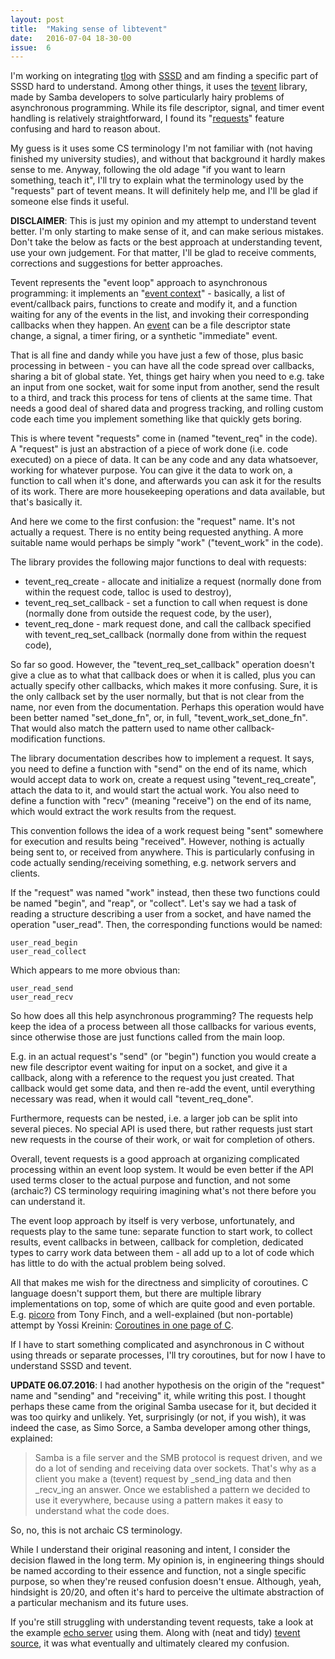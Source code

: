 ```yaml
---
layout: post
title:  "Making sense of libtevent"
date:   2016-07-04 18-30-00
issue:  6
---
```

I'm working on integrating [tlog][tlog] with [SSSD][sssd] and am finding a
specific part of SSSD hard to understand. Among other things, it uses the
[tevent][tevent] library, made by Samba developers to solve particularly hairy
problems of asynchronous programming. While its file descriptor, signal, and
timer event handling is relatively straightforward, I found its
"[requests][tevent_requests]" feature confusing and hard to reason about.

My guess is it uses some CS terminology I'm not familiar with (not having
finished my university studies), and without that background it hardly makes
sense to me. Anyway, following the old adage "if you want to learn something,
teach it", I'll try to explain what the terminology used by the "requests"
part of tevent means. It will definitely help me, and I'll be glad if someone
else finds it useful.

**DISCLAIMER**: This is just my opinion and my attempt to understand tevent
better. I'm only starting to make sense of it, and can make serious mistakes.
Don't take the below as facts or the best approach at understanding tevent,
use your own judgement. For that matter, I'll be glad to receive comments,
corrections and suggestions for better approaches.

Tevent represents the "event loop" approach to asynchronous programming: it
implements an "[event context][tevent_context]" - basically, a list of
event/callback pairs, functions to create and modify it, and a function
waiting for any of the events in the list, and invoking their corresponding
callbacks when they happen. An [event][tevent_events] can be a file descriptor
state change, a signal, a timer firing, or a synthetic "immediate" event.

That is all fine and dandy while you have just a few of those, plus basic
processing in between - you can have all the code spread over callbacks,
sharing a bit of global state. Yet, things get hairy when you need to e.g.
take an input from one socket, wait for some input from another, send the
result to a third, and track this process for tens of clients at the same
time. That needs a good deal of shared data and progress tracking, and rolling
custom code each time you implement something like that quickly gets boring.

This is where tevent "requests" come in (named "tevent_req" in the code). A
"request" is just an abstraction of a piece of work done (i.e. code executed)
on a piece of data. It can be any code and any data whatsoever, working for
whatever purpose. You can give it the data to work on, a function to call when
it's done, and afterwards you can ask it for the results of its work. There
are more housekeeping operations and data available, but that's basically it.

And here we come to the first confusion: the "request" name. It's not actually
a request. There is no entity being requested anything. A more suitable name
would perhaps be simply "work" ("tevent_work" in the code).

The library provides the following major functions to deal with requests:

* tevent_req_create - allocate and initialize a request (normally done from
  within the request code, talloc is used to destroy),
* tevent_req_set_callback - set a function to call when request is done
  (normally done from outside the request code, by the user),
* tevent_req_done - mark request done, and call the callback specified with
  tevent_req_set_callback (normally done from within the request code),

So far so good. However, the "tevent_req_set_callback" operation doesn't give
a clue as to what that callback does or when it is called, plus you can
actually specify other callbacks, which makes it more confusing. Sure, it is
the only callback set by the user normally, but that is not clear from the
name, nor even from the documentation. Perhaps this operation would have
been better named "set_done_fn", or, in full, "tevent_work_set_done_fn".
That would also match the pattern used to name other callback-modification
functions.

The library documentation describes how to implement a request. It says, you
need to define a function with "send" on the end of its name, which would
accept data to work on, create a request using "tevent_req_create", attach the
data to it, and would start the actual work. You also need to define a
function with "recv" (meaning "receive") on the end of its name, which would
extract the work results from the request.

This convention follows the idea of a work request being "sent" somewhere for
execution and results being "received". However, nothing is actually being
sent to, or received from anywhere. This is particularly confusing in code
actually sending/receiving something, e.g. network servers and clients.

If the "request" was named "work" instead, then these two functions could be
named "begin", and "reap", or "collect". Let's say we had a task of reading a
structure describing a user from a socket, and have named the operation
"user_read". Then, the corresponding functions would be named:

    user_read_begin
    user_read_collect

Which appears to me more obvious than:

    user_read_send
    user_read_recv

So how does all this help asynchronous programming? The requests help keep the
idea of a process between all those callbacks for various events, since
otherwise those are just functions called from the main loop.

E.g. in an actual request's "send" (or "begin") function you would create a
new file descriptor event waiting for input on a socket, and give it a
callback, along with a reference to the request you just created. That
callback would get some data, and then re-add the event, until everything
necessary was read, when it would call "tevent_req_done".

Furthermore, requests can be nested, i.e. a larger job can be split into
several pieces. No special API is used there, but rather requests just start
new requests in the course of their work, or wait for completion of others.

Overall, tevent requests is a good approach at organizing complicated
processing within an event loop system. It would be even better if the API
used terms closer to the actual purpose and function, and not some (archaic?)
CS terminology requiring imagining what's not there before you can understand
it.

The event loop approach by itself is very verbose, unfortunately, and requests
play to the same tune: separate function to start work, to collect results,
event callbacks in between, callback for completion, dedicated types to carry
work data between them - all add up to a lot of code which has little to do
with the actual problem being solved.

All that makes me wish for the directness and simplicity of coroutines. C
language doesn't support them, but there are multiple library implementations
on top, some of which are quite good and even portable. E.g. [picoro][picoro]
from Tony Finch, and a well-explained (but non-portable) attempt by Yossi
Kreinin: [Coroutines in one page of C][yossi_kreinin_coroutines].

If I have to start something complicated and asynchronous in C without using
threads or separate processes, I'll try coroutines, but for now I have to
understand SSSD and tevent.

**UPDATE 06.07.2016**: I had another hypothesis on the origin of the "request"
name and "sending" and "receiving" it, while writing this post. I thought
perhaps these came from the original Samba usecase for it, but decided it was
too quirky and unlikely. Yet, surprisingly (or not, if you wish), it was
indeed the case, as Simo Sorce, a Samba developer among other things,
explained:

> Samba is a file server and the SMB protocol is request driven, and we do a
> lot of sending and receiving data over sockets. That's why as a client you
> make a (tevent) request by _send_ing data and then _recv_ing an answer.
> Once we established a pattern we decided to use it everywhere, because using
> a pattern makes it easy to understand what the code does.

So, no, this is not archaic CS terminology.

While I understand their original reasoning and intent, I consider the
decision flawed in the long term. My opinion is, in engineering things should
be named according to their essence and function, not a single specific
purpose, so when they're reused confusion doesn't ensue. Although, yeah,
hindsight is 20/20, and often it's hard to perceive the ultimate abstraction
of a particular mechanism and its future uses.

If you're still struggling with understanding tevent requests, take a look at
the example [echo server][tevent_echo_server] using them. Along with (neat and
tidy) [tevent source][tevent_source], it was what eventually and ultimately
cleared my confusion.

[tlog]: http://scribery.github.io/tlog/
[sssd]: https://fedorahosted.org/sssd/
[tevent]: https://tevent.samba.org/
[tevent_context]: https://tevent.samba.org/tevent_context.html
[tevent_events]: https://tevent.samba.org/tevent_events.html
[tevent_requests]: https://tevent.samba.org/tevent_request.html
[picoro]: http://dotat.at/cgi/~fanf/dotat/~fanf/dotat/git/picoro.git
[yossi_kreinin_coroutines]: https://www.embeddedrelated.com/showarticle/455.php
[tevent_echo_server]: https://git.samba.org/?p=samba.git;a=blob;f=lib/tevent/echo_server.c
[tevent_source]: https://git.samba.org/?p=samba.git;a=tree;f=lib/tevent
